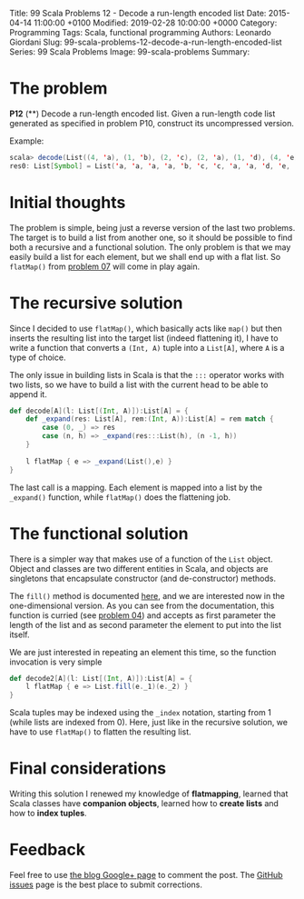 Title: 99 Scala Problems 12 - Decode a run-length encoded list
Date: 2015-04-14 11:00:00 +0100
Modified: 2019-02-28 10:00:00 +0000
Category: Programming
Tags: Scala, functional programming
Authors: Leonardo Giordani
Slug: 99-scala-problems-12-decode-a-run-length-encoded-list
Series: 99 Scala Problems
Image: 99-scala-problems
Summary: 

# The problem

**P12** (**) Decode a run-length encoded list.
Given a run-length code list generated as specified in problem P10, construct its uncompressed version.

Example:

``` scala
scala> decode(List((4, 'a), (1, 'b), (2, 'c), (2, 'a), (1, 'd), (4, 'e)))
res0: List[Symbol] = List('a, 'a, 'a, 'a, 'b, 'c, 'c, 'a, 'a, 'd, 'e, 'e, 'e, 'e)
```

# Initial thoughts

The problem is simple, being just a reverse version of the last two problems. The target is to build a list from another one, so it should be possible to find both a recursive and a functional solution. The only problem is that we may easily build a list for each element, but we shall end up with a flat list. So `flatMap()` from [problem 07]({filename}99-scala-problems-07-flatten.markdown) will come in play again.

# The recursive solution

Since I decided to use `flatMap()`, which basically acts like `map()` but then inserts the resulting list into the target list (indeed flattening it), I have to write a function that converts a `(Int, A)` tuple into a `List[A]`, where `A` is a type of choice.

The only issue in building lists in Scala is that the `:::` operator works with two lists, so we have to build a list with the current head to be able to append it.

``` scala
def decode[A](l: List[(Int, A)]):List[A] = {
    def _expand(res: List[A], rem:(Int, A)):List[A] = rem match {
        case (0, _) => res
        case (n, h) => _expand(res:::List(h), (n -1, h))
    }
    
    l flatMap { e => _expand(List(),e) }
}
```

The last call is a mapping. Each element is mapped into a list by the `_expand()` function, while `flatMap()` does the flattening job.

# The functional solution

There is a simpler way that makes use of a function of the `List` object. Object and classes are two different entities in Scala, and objects are singletons that encapsulate constructor (and de-constructor) methods.

The `fill()` method is documented [here](http://www.scala-lang.org/api/2.11.4/index.html#scala.collection.immutable.List$), and we are interested now in the one-dimensional version. As you can see from the documentation, this function is curried (see [problem 04]({filename}99-scala-problems-04-length.markdown)) and accepts as first parameter the length of the list and as second parameter the element to put into the list itself.

We are just interested in repeating an element this time, so the function invocation is very simple

```scala
def decode2[A](l: List[(Int, A)]):List[A] = {
    l flatMap { e => List.fill(e._1)(e._2) }
}
```

Scala tuples may be indexed using the `_index` notation, starting from 1 (while lists are indexed from 0). Here, just like in the recursive solution, we have to use `flatMap()` to flatten the resulting list.

# Final considerations

Writing this solution I renewed my knowledge of **flatmapping**, learned that Scala classes have **companion objects**, learned how to **create lists** and how to **index tuples**.

# Feedback

Feel free to use [the blog Google+ page](https://plus.google.com/u/0/111444750762335924049) to comment the post. The [GitHub issues](https://github.com/TheDigitalCatOnline/thedigitalcatonline.github.com/issues) page is the best place to submit corrections.
